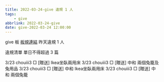 ```yaml
---
title: 2022-03-24-give 違規 1 人
tags:
    - give
abbrlink: 2022-03-24-give
date: give-2022-03-24 12:00:00
---
```

give 板 [板規連結](https://www.ptt.cc/bbs/give/M.1612495900.A.C32.html)
昨天違規 1 人
<!-- more -->

違規清單
單日不得超過 3 篇

3/23 chouiii3 □ [贈送] Ikea坐臥兩用床
3/23 chouiii3 □ [贈送] 中和 兩個兔籠及兔用品
3/23 chouiii3 □ [贈送] 中和 Ikea坐臥兩用床
3/23 chouiii3 □ [贈送] 中和 兩個兔籠